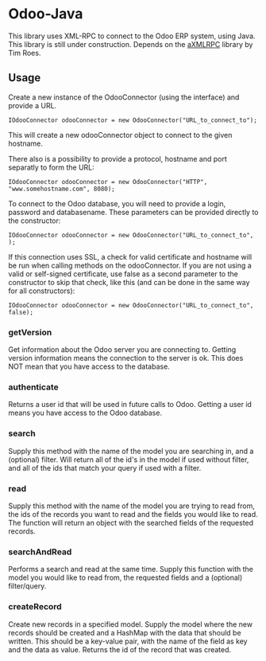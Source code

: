 # Odoo-Java
This library uses XML-RPC to connect to the Odoo ERP system, using Java. This library is still under construction. 
Depends on the <a href="https://github.com/gturri/aXMLRPC">aXMLRPC</a> library by Tim Roes. 

## Usage
Create a new instance of the OdooConnector (using the interface) and provide a URL.

    IOdooConnector odooConnector = new OdooConnector("URL_to_connect_to");

This will create a new odooConnector object to connect to the given hostname. 

There also is a possibility to provide a protocol, hostname and port separatly to form the URL:

    IOdooConnector odooConnector = new OdooConnector("HTTP", "www.somehostname.com", 8080);

To connect to the Odoo database, you will need to provide a login, password and databasename. These parameters can be provided directly to the constructor:

    IOdooConnector odooConnector = new OdooConnector("URL_to_connect_to", );

If this connection uses SSL, a check for valid certificate and hostname will be run when calling methods on the odooConnector. If you are not using a valid or self-signed certificate, use false as a second parameter to the constructor to skip that check, like this (and can be done in the same way for all constructors):

    IOdooConnector odooConnector = new OdooConnector("URL_to_connect_to", false);

### getVersion
Get information about the Odoo server you are connecting to. Getting version information means the connection to the server is ok.
This does NOT mean that you have access to the database.

### authenticate
Returns a user id that will be used in future calls to Odoo. Getting a user id means you have access to the Odoo database.

### search
Supply this method with the name of the model you are searching in, and a (optional) filter. Will return all of the id's in the 
model if used without filter, and all of the ids that match your query if used with a filter.

### read
Supply  this method with the name of the model you are trying to read from, the ids of the records you want to read and the 
fields you would like to read. The function will return an object with the searched fields of the requested records.

### searchAndRead
Performs a search and read at the same time. Supply this function with the model you would like to read from, the requested fields
and a (optional) filter/query.

### createRecord
Create new records in a specified model. Supply the model where the new records should be created and a HashMap with the data
that should be written. This should be a key-value pair, with the name of the field as key and the data as value. Returns the
id of the record that was created.
